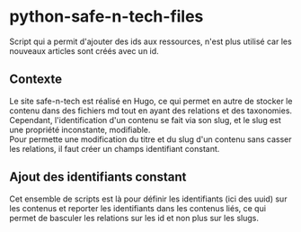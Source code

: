 # python-safe-n-tech-files

Script qui a permit d'ajouter des ids aux ressources, n'est plus utilisé car les nouveaux articles sont créés avec un id.

## Contexte
Le site safe-n-tech est réalisé en Hugo, ce qui permet en autre de stocker le contenu dans des fichiers md tout en ayant des relations et des taxonomies.  
Cependant, l'identification d'un contenu se fait via son slug, et le slug est une propriété inconstante, modifiable.  
Pour permette une modification du titre et du slug d'un contenu sans casser les relations, il faut créer un champs identifiant constant.  
## Ajout des identifiants constant
Cet ensemble de scripts est là pour définir les identifiants (ici des uuid) sur les contenus et reporter les identifiants dans les contenus liés, ce qui permet de basculer les relations sur les id et non plus sur les slugs.
